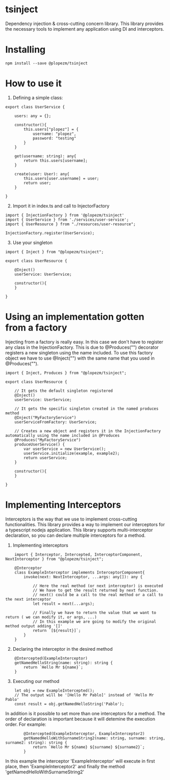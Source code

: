 # tsinject

Dependency injection & cross-cutting concern library. This library provides the necessary tools to implement any application using DI and interceptors.

# Installing

```
npm install --save @plopezm/tsinject
```

# How to use it

1. Defining a simple class: 

```
export class UserService {

    users: any = {};

    constructor(){
        this.users["plopez"] = {
            username: "plopez",
            password: "testing"
        }
    }

    get(username: string): any{
        return this.users[username];
    }

    create(user: User): any{
        this.users[user.username] = user;
        return user;
    }

}

```

2. Import it in index.ts and call to InjectorFactory

```
import { InjectionFactory } from '@plopezm/tsinject'
import { UserService } from './services/user-service';
import { UserResource } from "./resources/user-resource";

InjectionFactory.register(UserService);
```

3. Use your singleton

```
import { Inject } from "@plopezm/tsinject";

export class UserResource {

    @Inject()
    userService: UserService;

    constructor(){        
    }

}
```

# Using an implementation gotten from a factory

Injecting from a factory is really easy. In this case we don't have to register any class in the InjectionFactory. This is due to @Produces("") decorator registers a new singleton using the name included. To use this factory object we have to use @Inject("") with the same name that you used in @Produces("").

```
import { Inject, Produces } from "@plopezm/tsinject";

export class UserResource {

    // It gets the default singleton registered
    @Inject()
    userService: UserService;

    // It gets the specific singleton created in the named produces method
    @Inject("MyFactoryService")
    userServiceFromFactory: UserService;

    // Creates a new object and registers it in the InjectionFactory automatically using the name included in @Produces
    @Produces("MyFactoryService")
    produceUserService() {
        var userService = new UserService();
        userService.initialize(example, example2);
        return userService;
    }

    constructor(){        
    }

}
```

# Implementing Interceptors

Interceptors is the way that we use to implement cross-cutting functionalities. This library provides a way to implement our interceptors for a typescript nodejs application. This library supports multi-interceptor declaration, so you can declare multiple interceptors for a method.

1. Implementing interceptors

```
    import { Interceptor, Intercepted, InterceptorComponent, NextInterceptor } from "@plopezm/tsinject";

    @Interceptor
    class ExampleInterceptor implements InterceptorComponent{
        invoke(next: NextInterceptor, ...args: any[]): any {

            // Here the real method (or next interceptor) is executed
            // We have to get the result returned by next function.
            // next() could be a call to the real method or a call to the next interceptor
            let result = next(...args);

            // Finally we have to return the value that we want to return ( we can modify it, or args, ...)
            // In this example we are going to modify the original method output adding '[]'
            return `[${result}]`;
        }
    }
```

2. Declaring the interceptor in the desired method

```
    @Intercepted(ExampleInterceptor)
    getNamedHelloString(name: string): string {
        return `Hello Mr ${name}`;
    }
```

3. Executing our method

```
    let obj = new ExampleIntercepted();
    // The output will be '[Hello Mr Pablo]' instead of 'Hello Mr Pablo'
    const result = obj.getNamedHelloString('Pablo');
```

In addition is it possible to set more than one interceptors for a method. The order of declaration is important because it will detemine the execution order. For example:

```
        @Intercepted(ExampleInterceptor, ExampleInterceptor2)
        getNamedHelloWithSurnameString2(name: string, surname: string, surname2: string): string {
            return `Hello Mr ${name} ${surname} ${surname2}`;
        }
```

In this example the interceptor 'ExampleInterceptor' will execute in first place, then 'ExampleInterceptor2' and finally the method 'getNamedHelloWithSurnameString2'